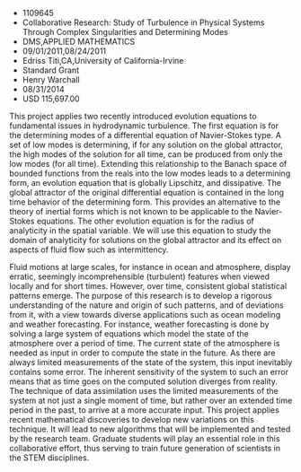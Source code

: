 
* 1109645
* Collaborative Research: Study of Turbulence in Physical Systems Through Complex Singularities and Determining Modes
* DMS,APPLIED MATHEMATICS
* 09/01/2011,08/24/2011
* Edriss Titi,CA,University of California-Irvine
* Standard Grant
* Henry Warchall
* 08/31/2014
* USD 115,697.00

This project applies two recently introduced evolution equations to fundamental
issues in hydrodynamic turbulence. The first equation is for the determining
modes of a differential equation of Navier-Stokes type. A set of low modes is
determining, if for any solution on the global attractor, the high modes of the
solution for all time, can be produced from only the low modes (for all time).
Extending this relationship to the Banach space of bounded functions from the
reals into the low modes leads to a determining form, an evolution equation that
is globally Lipschitz, and dissipative. The global attractor of the original
differential equation is contained in the long time behavior of the determining
form. This provides an alternative to the theory of inertial forms which is not
known to be applicable to the Navier-Stokes equations. The other evolution
equation is for the radius of analyticity in the spatial variable. We will use
this equation to study the domain of analyticity for solutions on the global
attractor and its effect on aspects of fluid flow such as intermittency.

Fluid motions at large scales, for instance in ocean and atmosphere, display
erratic, seemingly incomprehensible (turbulent) features when viewed locally and
for short times. However, over time, consistent global statistical patterns
emerge. The purpose of this research is to develop a rigorous understanding of
the nature and origin of such patterns, and of deviations from it, with a view
towards diverse applications such as ocean modeling and weather forecasting. For
instance, weather forecasting is done by solving a large system of equations
which model the state of the atmosphere over a period of time. The current state
of the atmosphere is needed as input in order to compute the state in the
future. As there are always limited measurements of the state of the system,
this input inevitably contains some error. The inherent sensitivity of the
system to such an error means that as time goes on the computed solution
diverges from reality. The technique of data assimilation uses the limited
measurements of the system at not just a single moment of time, but rather over
an extended time period in the past, to arrive at a more accurate input. This
project applies recent mathematical discoveries to develop new variations on
this technique. It will lead to new algorithms that will be implemented and
tested by the research team. Graduate students will play an essential role in
this collaborative effort, thus serving to train future generation of scientists
in the STEM disciplines.
